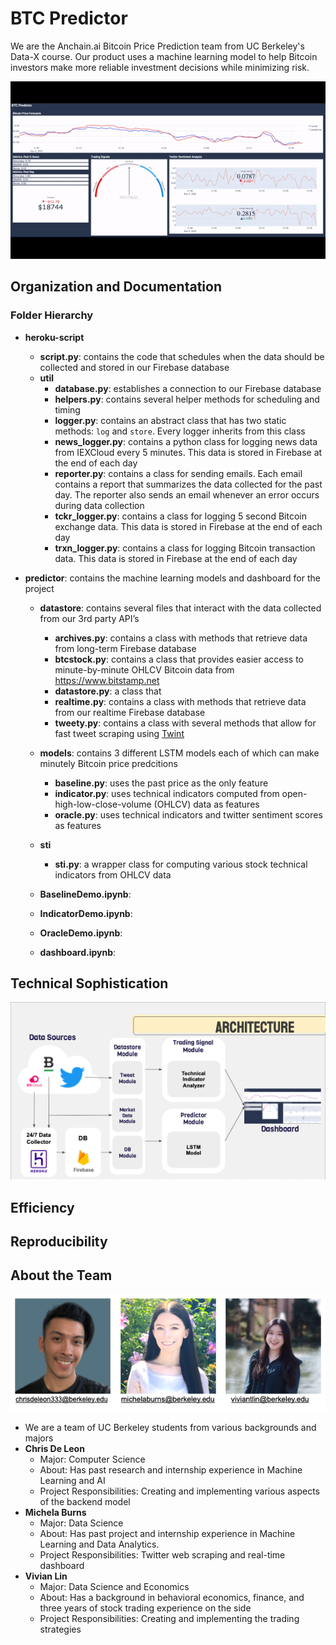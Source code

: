 # BTC Predictor
We are the Anchain.ai Bitcoin Price Prediction team from UC Berkeley's Data-X course. Our product uses a machine learning model to help Bitcoin investors make more reliable investment decisions while minimizing risk. 

![BTC Predictor Demo](readme_files/demo.gif)

## Organization and Documentation

### Folder Hierarchy

- **heroku-script**
    - **script.py**: contains the code that schedules when the data should be collected and stored in our Firebase database
    - **util**
        - **database.py**: establishes a connection to our Firebase database
        - **helpers.py**: contains several helper methods for scheduling and timing
        - **logger.py**: contains an abstract class that has two static methods: `log` and `store`. Every logger inherits from this class
        - **news_logger.py**: contains a python class for logging news data from IEXCloud every 5 minutes. This data is stored in Firebase at the end of each day
        - **reporter.py**: contains a class for sending emails. Each email contains a report that summarizes the data collected for the past day. The reporter also sends an email whenever an error occurs during data collection
        - **tckr_logger.py**: contains a class for logging 5 second Bitcoin exchange data. This data is stored in Firebase at the end of each day
        - **trxn_logger.py**: contains a class for logging Bitcoin transaction data. This data is stored in Firebase at the end of each day

- **predictor**: contains the machine learning models and dashboard for the project
    - **datastore**: contains several files that interact with the data collected from our 3rd party API’s
        - **archives.py**: contains a class with methods that retrieve data from long-term Firebase database
        - **btcstock.py**: contains a class that provides easier access to minute-by-minute OHLCV Bitcoin data from https://www.bitstamp.net
        - **datastore.py**: a class that 
        - **realtime.py**: contains a class with methods that retrieve data from our realtime Firebase database
        - **tweety.py**: contains a class with several methods that allow for fast tweet scraping using [Twint](https://github.com/twintproject/twint)

    - **models**: contains 3 different LSTM models each of which can make minutely Bitcoin price predcitions
        - **baseline.py**: uses the past price as the only feature
        - **indicator.py**: uses technical indicators computed from open-high-low-close-volume (OHLCV) data as features
        - **oracle.py**: uses technical indicators and twitter sentiment scores as features
    - **sti**
        - **sti.py**: a wrapper class for computing various stock technical indicators from OHLCV data
    - **BaselineDemo.ipynb**:
    - **IndicatorDemo.ipynb**:
    - **OracleDemo.ipynb**:
    - **dashboard.ipynb**:
    

## Technical Sophistication
![Alt text](https://github.com/Bitcoin-Price-Prediction/btcpredictor/blob/main/readme_files/System%20Architecture.png)

## Efficiency

## Reproducibility

## About the Team
![](https://github.com/Bitcoin-Price-Prediction/btcpredictor/blob/main/readme_files/Team.png)

- We are a team of UC Berkeley students from various backgrounds and majors 
- **Chris De Leon**
    - Major: Computer Science
    - About: Has past research and internship experience in Machine Learning and AI
    - Project Responsibilities: Creating and implementing various aspects of the backend model 
- **Michela Burns** 
    - Major: Data Science
    - About: Has past project and internship experience in Machine Learning and Data Analytics. 
    - Project Responsibilities: Twitter web scraping and real-time dashboard
- **Vivian Lin** 
    - Major: Data Science and Economics 
    - About: Has a background in behavioral economics, finance, and three years of stock trading experience on the side
    - Project Responsibilities: Creating and implementing the trading strategies


